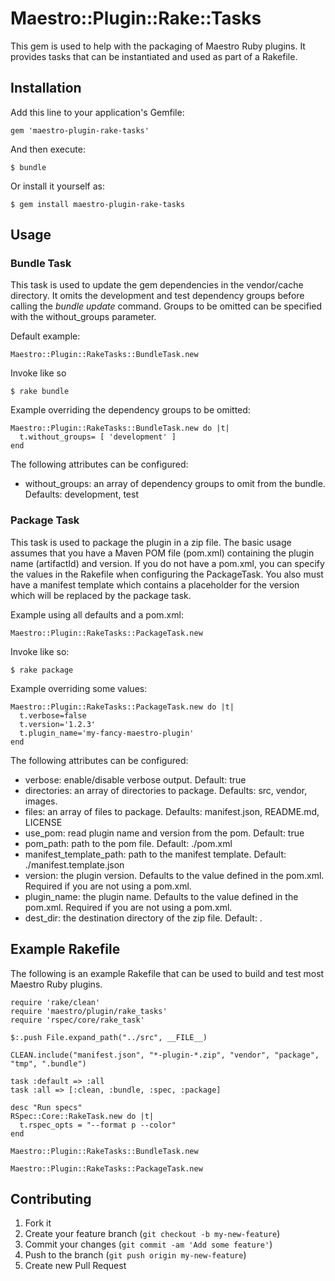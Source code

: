 # Maestro::Plugin::Rake::Tasks

This gem is used to help with the packaging of Maestro Ruby plugins. It provides tasks that can be instantiated and
used as part of a Rakefile.

## Installation

Add this line to your application's Gemfile:

    gem 'maestro-plugin-rake-tasks'

And then execute:

    $ bundle

Or install it yourself as:

    $ gem install maestro-plugin-rake-tasks

## Usage

### Bundle Task

This task is used to update the gem dependencies in the vendor/cache directory. It omits the development and test
dependency groups before calling the *bundle update* command. Groups to be omitted can be specified with the
without_groups parameter.

Default example:

```
Maestro::Plugin::RakeTasks::BundleTask.new
```

Invoke like so

    $ rake bundle

Example overriding the dependency groups to be omitted:

```
Maestro::Plugin::RakeTasks::BundleTask.new do |t|
  t.without_groups= [ 'development' ]
end
```

The following attributes can be configured:

* without_groups: an array of dependency groups to omit from the bundle. Defaults: development, test

### Package Task

This task is used to package the plugin in a zip file. The basic usage assumes that you have a Maven POM file (pom.xml)
containing the plugin name (artifactId) and version. If you do not have a pom.xml, you can specify the values in the
Rakefile when configuring the PackageTask. You also must have a manifest template which contains a placeholder for the
version which will be replaced by the package task.

Example using all defaults and a pom.xml:

```
Maestro::Plugin::RakeTasks::PackageTask.new
```

Invoke like so:

    $ rake package

Example overriding some values:

```
Maestro::Plugin::RakeTasks::PackageTask.new do |t|
  t.verbose=false
  t.version='1.2.3'
  t.plugin_name='my-fancy-maestro-plugin'
end
```

The following attributes can be configured:

* verbose: enable/disable verbose output. Default: true
* directories: an array of directories to package. Defaults: src, vendor, images.
* files: an array of files to package. Defaults: manifest.json, README.md, LICENSE
* use_pom: read plugin name and version from the pom. Default: true
* pom_path: path to the pom file. Default: ./pom.xml
* manifest_template_path: path to the manifest template. Default: ./manifest.template.json
* version: the plugin version. Defaults to the value defined in the pom.xml. Required if you are not using a pom.xml.
* plugin_name: the plugin name. Defaults to the value defined in the pom.xml. Required if you are not using a pom.xml.
* dest_dir: the destination directory of the zip file. Default: .

## Example Rakefile

The following is an example Rakefile that can be used to build and test most Maestro Ruby plugins.

```
require 'rake/clean'
require 'maestro/plugin/rake_tasks'
require 'rspec/core/rake_task'

$:.push File.expand_path("../src", __FILE__)

CLEAN.include("manifest.json", "*-plugin-*.zip", "vendor", "package", "tmp", ".bundle")

task :default => :all
task :all => [:clean, :bundle, :spec, :package]

desc "Run specs"
RSpec::Core::RakeTask.new do |t|
  t.rspec_opts = "--format p --color"
end

Maestro::Plugin::RakeTasks::BundleTask.new

Maestro::Plugin::RakeTasks::PackageTask.new
```

## Contributing

1. Fork it
2. Create your feature branch (`git checkout -b my-new-feature`)
3. Commit your changes (`git commit -am 'Add some feature'`)
4. Push to the branch (`git push origin my-new-feature`)
5. Create new Pull Request
